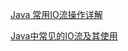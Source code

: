 [Java 常用IO流操作详解](https://www.cnblogs.com/shuaiguoguo/p/8883862.html)

[Java中常见的IO流及其使用](https://blog.csdn.net/iispring/article/details/46821033)

